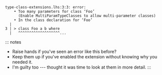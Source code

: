 #

<pre class="no-highlight"><code data-trim data-noescape>
type-class-extensions.lhs:3:3: error:
    • Too many parameters for class ‘Foo’
      <span class="fragment highlight-current-green">(Enable MultiParamTypeClasses to allow multi-parameter classes)</span>
    • In the class declaration for ‘Foo’
  |
3 | > class Foo a b where
  |   ^^^^^^^^^^^^^^^^^^^...
</code></pre>

::: notes
 - Raise hands if you've seen an error like this before?
 - Keep them up if you've enabled the extension without knowing why you needed it.
 - I'm guilty too --- thought it was time to look at them in more detail.
:::

<!-- ## -->

<!-- ```haskell -->
<!-- {-# LANGUAGE ConstraintKinds       #-} -->
<!-- {-# LANGUAGE DataKinds             #-} -->
<!-- {-# LANGUAGE DeriveDataTypeable    #-} -->
<!-- {-# LANGUAGE DeriveGeneric         #-} -->
<!-- {-# LANGUAGE FlexibleInstances     #-} -->
<!-- {-# LANGUAGE MultiParamTypeClasses #-} -->
<!-- {-# LANGUAGE OverloadedStrings     #-} -->
<!-- {-# LANGUAGE PolyKinds             #-} -->
<!-- {-# LANGUAGE ScopedTypeVariables   #-} -->
<!-- {-# LANGUAGE TupleSections         #-} -->
<!-- {-# LANGUAGE TypeFamilies          #-} -->
<!-- {-# LANGUAGE TypeOperators         #-} -->
<!-- {-# LANGUAGE UndecidableInstances  #-} -->
<!-- ``` -->

<!-- ::: notes -->
<!--  - Taken from `servant` --- `Servant.API.ContentTypes` -->
<!-- ::: -->

